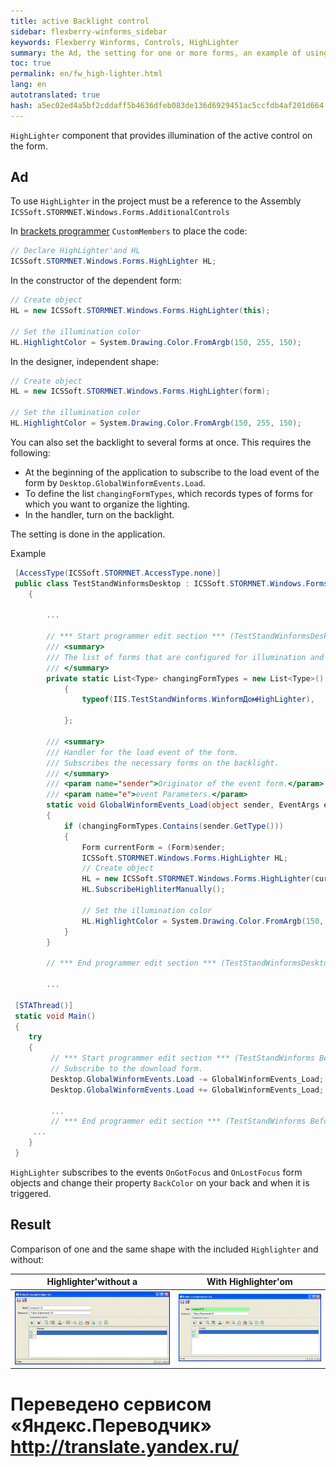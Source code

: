 ```yaml
--- 
title: active Backlight control 
sidebar: flexberry-winforms_sidebar 
keywords: Flexberry Winforms, Controls, HighLighter 
summary: the Ad, the setting for one or more forms, an example of using a HighLighter 
toc: true 
permalink: en/fw_high-lighter.html 
lang: en 
autotranslated: true 
hash: a5ec02ed4a5bf2cddaff5b4636dfeb083de136d6929451ac5ccfdb4af201d664 
--- 
```


`HighLighter` component that provides illumination of the active control on the form. 

## Ad 

To use `HighLighter` in the project must be a reference to the Assembly `ICSSoft.STORMNET.Windows.Forms.AdditionalControls` 

In [brackets programmer](fo_programmer-brackets.html) `CustomMembers` to place the code: 

```csharp
// Declare HighLighter'and HL 
ICSSoft.STORMNET.Windows.Forms.HighLighter HL;
``` 

In the constructor of the dependent form: 

```csharp  
// Create object 
HL = new ICSSoft.STORMNET.Windows.Forms.HighLighter(this);

// Set the illumination color 
HL.HighlightColor = System.Drawing.Color.FromArgb(150, 255, 150);
``` 

In the designer, independent shape: 

```csharp  
// Create object 
HL = new ICSSoft.STORMNET.Windows.Forms.HighLighter(form);

// Set the illumination color 
HL.HighlightColor = System.Drawing.Color.FromArgb(150, 255, 150);
``` 

You can also set the backlight to several forms at once. This requires the following: 

* At the beginning of the application to subscribe to the load event of the form by `Desktop.GlobalWinformEvents.Load`. 
* To define the list `changingFormTypes`, which records types of forms for which you want to organize the lighting. 
* In the handler, turn on the backlight. 

The setting is done in the application. 

Example 

```csharp
 [AccessType(ICSSoft.STORMNET.AccessType.none)]
 public class TestStandWinformsDesktop : ICSSoft.STORMNET.Windows.Forms.Desktop
    {
        
        ...
        
        // *** Start programmer edit section *** (TestStandWinformsDesktop CustomMembers) 
        /// <summary> 
        /// The list of forms that are configured for illumination and the transition to Enter. 
        /// </summary> 
        private static List<Type> changingFormTypes = new List<Type>()
            {
                typeof(IIS.TestStandWinforms.WinformДомHighLighter),
                
            };

        /// <summary> 
        /// Handler for the load event of the form. 
        /// Subscribes the necessary forms on the backlight. 
        /// </summary> 
        /// <param name="sender">Originator of the event form.</param> 
        /// <param name="e">event Parameters.</param> 
        static void GlobalWinformEvents_Load(object sender, EventArgs e)
        {
            if (changingFormTypes.Contains(sender.GetType()))
            {
                Form currentForm = (Form)sender;
                ICSSoft.STORMNET.Windows.Forms.HighLighter HL;
                // Create object 
                HL = new ICSSoft.STORMNET.Windows.Forms.HighLighter(currentForm);
                HL.SubscribeHighliterManually();

                // Set the illumination color 
                HL.HighlightColor = System.Drawing.Color.FromArgb(150, 255, 150);
            }
        }

        // *** End programmer edit section *** (TestStandWinformsDesktop CustomMembers) 

        ...

 [STAThread()]
 static void Main()
 {
    try
    {
         // *** Start programmer edit section *** (TestStandWinforms Before authorization) 
         // Subscribe to the download form. 
         Desktop.GlobalWinformEvents.Load -= GlobalWinformEvents_Load;
         Desktop.GlobalWinformEvents.Load += GlobalWinformEvents_Load;

         ...
         // *** End programmer edit section *** (TestStandWinforms Before authorization) 
     ...
    }
 }
``` 

`HighLighter` subscribes to the events `OnGotFocus` and `OnLostFocus` form objects and change their property `BackColor` on your back and when it is triggered. 

## Result 

Comparison of one and the same shape with the included `Highlighter` and without: 

| Highlighter'without a | With Highlighter'om | 
|--|--| 
| ![](/images/pages/products/flexberry-winforms/controls/highlighter/highlighter-off.gif)|![](/images/pages/products/flexberry-winforms/controls/highlighter/highlighter-on.gif)| 



 # Переведено сервисом «Яндекс.Переводчик» http://translate.yandex.ru/